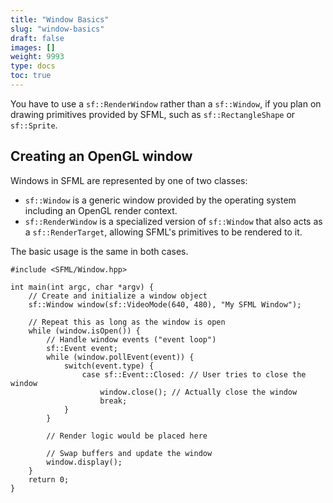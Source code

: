 ```yaml
---
title: "Window Basics"
slug: "window-basics"
draft: false
images: []
weight: 9993
type: docs
toc: true
---
```


You have to use a `sf::RenderWindow` rather than a `sf::Window`, if you plan on drawing primitives provided by SFML, such as `sf::RectangleShape` or `sf::Sprite`.

## Creating an OpenGL window
Windows in SFML are represented by one of two classes:

* `sf::Window` is a generic window provided by the operating system including an OpenGL render context.
* `sf::RenderWindow` is a specialized version of `sf::Window` that also acts as a `sf::RenderTarget`, allowing SFML's primitives to be rendered to it.

The basic usage is the same in both cases.

<!-- language: lang-cpp -->
    #include <SFML/Window.hpp>

    int main(int argc, char *argv) {
        // Create and initialize a window object
        sf::Window window(sf::VideoMode(640, 480), "My SFML Window");

        // Repeat this as long as the window is open
        while (window.isOpen()) {
            // Handle window events ("event loop")
            sf::Event event;
            while (window.pollEvent(event)) {
                switch(event.type) {
                    case sf::Event::Closed: // User tries to close the window
                        window.close(); // Actually close the window
                        break;
                }
            }

            // Render logic would be placed here
            
            // Swap buffers and update the window
            window.display();
        }
        return 0;
    }

